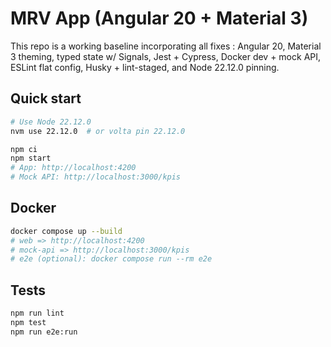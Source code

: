 # MRV App (Angular 20 + Material 3)
This repo is a working baseline incorporating all fixes : Angular 20, Material 3 theming, typed state w/ Signals, Jest + Cypress, Docker dev + mock API, ESLint flat config, Husky + lint-staged, and Node 22.12.0 pinning.

## Quick start
```bash
# Use Node 22.12.0
nvm use 22.12.0  # or volta pin 22.12.0

npm ci
npm start
# App: http://localhost:4200
# Mock API: http://localhost:3000/kpis
```

## Docker
```bash
docker compose up --build
# web => http://localhost:4200
# mock-api => http://localhost:3000/kpis
# e2e (optional): docker compose run --rm e2e
```

## Tests
```bash
npm run lint
npm test
npm run e2e:run
```
